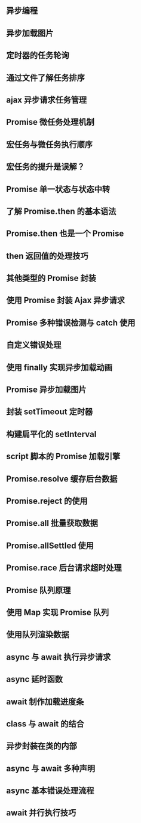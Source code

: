 ## 异步编程

## 异步加载图片

## 定时器的任务轮询

## 通过文件了解任务排序

## ajax 异步请求任务管理

## Promise 微任务处理机制

## 宏任务与微任务执行顺序

## 宏任务的提升是误解？

## Promise 单一状态与状态中转

## 了解 Promise.then 的基本语法

## Promise.then 也是一个 Promise

## then 返回值的处理技巧

## 其他类型的 Promise 封装

## 使用 Promise 封装 Ajax 异步请求

## Promise 多种错误检测与 catch 使用

## 自定义错误处理

## 使用 finally 实现异步加载动画

## Promise 异步加载图片

## 封装 setTimeout 定时器

## 构建扁平化的 setInterval

## script 脚本的 Promise 加载引擎

## Promise.resolve 缓存后台数据

## Promise.reject 的使用

## Promise.all 批量获取数据

## Promise.allSettled 使用

## Promise.race 后台请求超时处理

## Promise 队列原理

## 使用 Map 实现 Promise 队列

## 使用队列渲染数据

## async 与 await 执行异步请求

## async 延时函数

## await 制作加载进度条

## class 与 await 的结合

## 异步封装在类的内部

## async 与 await 多种声明

## async 基本错误处理流程

## await 并行执行技巧
